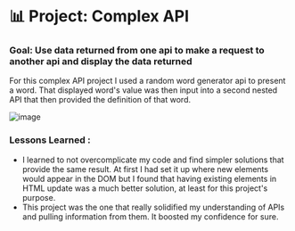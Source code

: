 # 📊 Project: Complex API 

### Goal: Use data returned from one api to make a request to another api and display the data returned

For this complex API project I used a random word generator api to present a word. That displayed word's value was then input into a second nested API that then provided the definition of that word.

![image](https://github.com/fjh321/Complex-API-1-FJH/assets/64885403/646cefb4-4493-46c3-a3bd-17cea2ada7b8)

### Lessons Learned :

- I learned to not overcomplicate my code and find simpler solutions that provide the same result. At first I had set it up where new elements would appear in the DOM but I found that having existing elements in HTML update was a much better solution, at least for this project's purpose.
- This project was the one that really solidified my understanding of APIs and pulling information from them. It boosted my confidence for sure. 
